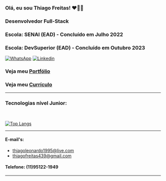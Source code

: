 ### Olá, eu sou Thiago Freitas! ❤️‍🔥🙏

### Desenvolvedor Full-Stack

### Escola: SENAI (EAD) - Concluído em Julho 2022
### Escola: DevSuperior (EAD) - Concluído em Outubro 2023

[![WhatsApp](https://img.shields.io/badge/WhatsApp-25D366?style=for-the-badge&logo=whatsapp&logoColor=white)](https://api.whatsapp.com/send?phone=5511951221949)
[![Linkedin](https://img.shields.io/badge/LinkedIn-0077B5?style=for-the-badge&logo=linkedin&logoColor=white)](https://www.linkedin.com/in/thiago-leonardo-rodrigues-de-freitas-7655061ab/)
### Veja meu [Portfólio](https://tleofreitas.github.io/Portfolio/)
### Veja meu [Currículo](https://drive.google.com/file/d/1KRCZcc1CQ2WdW-W0iobBsZ2HwYwV5kS1/view?usp=sharing)
<hr/>

### Tecnologias nível Junior:
<!-- <div style="display: inline_block"><br/>
    <img align="center" alt="HTML5" src="https://img.shields.io/badge/HTML5-E34F26?style=for-the-badge&logo=html5&logoColor=white"/>
    <img align="center" alt="CSS3" src="https://img.shields.io/badge/CSS3-1572B6?style=for-the-badge&logo=css3&logoColor=white"/>
    <img align="center" alt="Bootstrap" src="https://img.shields.io/badge/Bootstrap-563D7C?style=for-the-badge&logo=bootstrap&logoColor=white"/>
    <img align="center" alt="JavaScript" src="https://img.shields.io/badge/JavaScript-323330?style=for-the-badge&logo=javascript&logoColor=F7DF1E"/>
    <img align="center" alt="TypeScript" src="https://img.shields.io/badge/TypeScript-007ACC?style=for-the-badge&logo=typescript&logoColor=white"/>
    <img align="center" alt="React" src="https://img.shields.io/badge/React-20232A?style=for-the-badge&logo=react&logoColor=61DAFB"/>
    <img align="center" alt="Angular" src="https://img.shields.io/badge/Angular-DD0031?style=for-the-badge&logo=angular&logoColor=white"/>
</div>
<div style="display: inline_block"><br/>
    <img align="center" alt="C#" src="https://img.shields.io/badge/C%23-239120?style=for-the-badge&logo=c-sharp&logoColor=white"/>
    <img align="center" alt="Spring" src="https://img.shields.io/badge/Spring-6DB33F?style=for-the-badge&logo=spring&logoColor=white"/>    
    <img align="center" alt="Node" src="https://img.shields.io/badge/Node.js-43853D?style=for-the-badge&logo=node.js&logoColor=white"/> 
</div> -->
<br/>

[![Top Langs](https://github-readme-stats.vercel.app/api/top-langs/?username=Tleofreitas&layout=compact)](https://github.com/Tleofreitas/github-readme-stats)
<!---
### Veja meu currículo clicando [AQUI](https://drive.google.com/file/d/1Omd29MPcGpk1KMUfzHmmTQDD_bAnG_09/view?usp=share_link)
### Veja meu currículo Europass clicando [AQUI](https://drive.google.com/file/d/16lSRK2dUsGNVMRHkD8FaQJ-hGaP9f83Z/view?usp=share_link)
-->
<hr />

#### E-mail's:
- thiagoleonardo1995@live.com
- thiagofreitas439@gmail.com
#### Telefone: (11)95122-1949
<hr>
<br>




